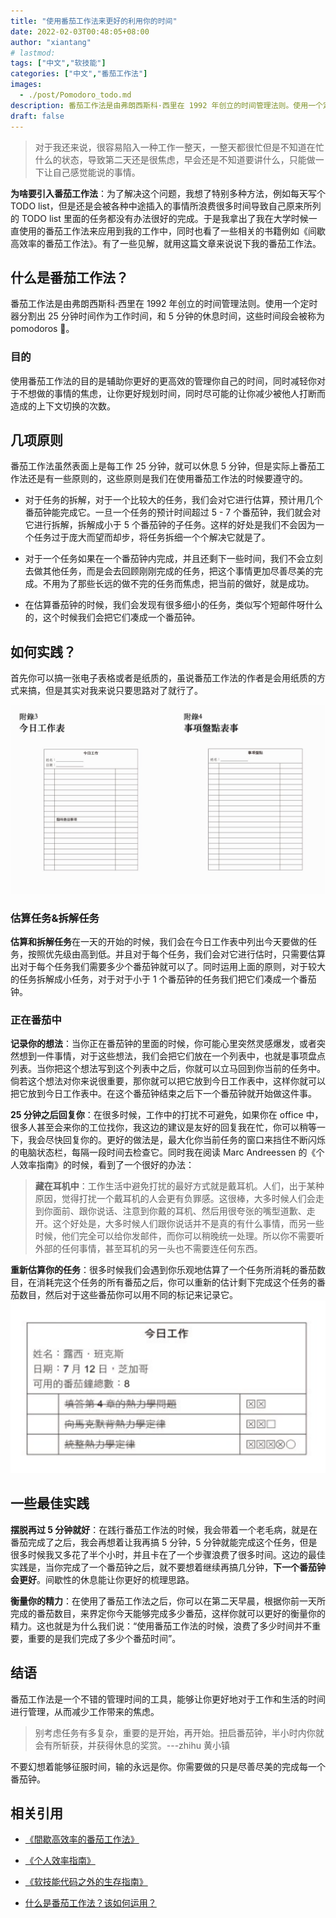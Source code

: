 ```yaml
---
title: "使用番茄工作法来更好的利用你的时间"
date: 2022-02-03T00:48:05+08:00
author: "xiantang"
# lastmod: 
tags: ["中文","软技能"]
categories: ["中文","番茄工作法"]
images:
  - ./post/Pomodoro_todo.md
description: 番茄工作法是由弗朗西斯科·西里在 1992 年创立的时间管理法则。使用一个定时器分割出 25 分钟时间作为工作时间，和 5 分钟的休息时间，这些时间段会被称为 pomodoros。
draft: false
---
```



<!-- 
* 总是会先写一句话，同步背景和上下文
* 评论式写作引用一些大牛说的话
* 多一些有趣的跳转链接
* 在文章末尾推荐一些有趣的链接
* 先写提纲，再写内容 -->

> 对于我还来说，很容易陷入一种工作一整天，一整天都很忙但是不知道在忙什么的状态，导致第二天还是很焦虑，早会还是不知道要讲什么，只能做一下让自己感觉能说的事情。

<!-- 如果你为一个任务设置了一个番茄钟，但是提早完成了，比方说你为一本书的某个章节记笔记，但你提早完成了 - 你不应该立即进入到下一个任务，或者提早结束这个番茄钟。
如果你这么做了，你便还是在于时间抗争，并且幻想着某天能够完全掌控它。
取而代之地，使用剩下的时间去回顾你的工作，试着让你那迫不及待去做下一个任务的焦虑心情平复下来。 -->

**为啥要引入番茄工作法**：为了解决这个问题，我想了特别多种方法，例如每天写个 TODO list，但是还是会被各种中途插入的事情所浪费很多时间导致自己原来所列的 TODO list 里面的任务都没有办法很好的完成。于是我拿出了我在大学时候一直使用的番茄工作法来应用到我的工作中，同时也看了一些相关的书籍例如《间歇高效率的番茄工作法》。有了一些见解，就用这篇文章来说说下我的番茄工作法。

## 什么是番茄工作法？

番茄工作法是由弗朗西斯科·西里在 1992 年创立的时间管理法则。使用一个定时器分割出 25 分钟时间作为工作时间，和 5 分钟的休息时间，这些时间段会被称为 pomodoros 🍅。

### 目的

使用番茄工作法的目的是辅助你更好的更高效的管理你自己的时间，同时减轻你对于不想做的事情的焦虑，让你更好规划时间，同时尽可能的让你减少被他人打断而造成的上下文切换的次数。

## 几项原则

番茄工作法虽然表面上是每工作 25 分钟，就可以休息 5 分钟，但是实际上番茄工作法还是有一些原则的，这些原则是我们在使用番茄工作法的时候要遵守的。

* 对于任务的拆解，对于一个比较大的任务，我们会对它进行估算，预计用几个番茄钟能完成它。一旦一个任务的预计时间超过 5 - 7 个番茄钟，我们就会对它进行拆解，拆解成小于 5 个番茄钟的子任务。这样的好处是我们不会因为一个任务过于庞大而望而却步，将任务拆细一个个解决它就是了。

* 对于一个任务如果在一个番茄钟内完成，并且还剩下一些时间，我们不会立刻去做其他任务，而是会去回顾刚刚完成的任务，把这个事情更加尽善尽美的完成。不用为了那些长远的做不完的任务而焦虑，把当前的做好，就是成功。

* 在估算番茄钟的时候，我们会发现有很多细小的任务，类似写个短邮件呀什么的，这个时候我们会把它们凑成一个番茄钟。

## 如何实践？

首先你可以搞一张电子表格或者是纸质的，虽说番茄工作法的作者是会用纸质的方式来搞，但是其实对我来说只要思路对了就行了。

![今日工作表](/post/2022-02-06-15-14-10.png)

### 估算任务&拆解任务

**估算和拆解任务**在一天的开始的时候，我们会在今日工作表中列出今天要做的任务，按照优先级由高到低。并且对于每个任务，我们会对它进行估时，只需要估算出对于每个任务我们需要多少个番茄钟就可以了。同时运用上面的原则，对于较大的任务拆解成小任务，对于对于小于 1 个番茄钟的任务我们把它们凑成一个番茄钟。

### 正在番茄中

**记录你的想法**：当你正在番茄钟的里面的时候，你可能心里突然灵感爆发，或者突然想到一件事情，对于这些想法，我们会把它们放在一个列表中，也就是事项盘点列表。当你把这个想法写到这个列表中之后，你就可以立马回到你当前的任务中。倘若这个想法对你来说很重要，那你就可以把它放到今日工作表中，这样你就可以把它放到今日工作表中。在这个番茄钟结束之后下一个番茄钟就开始做这件事。

**25 分钟之后回复你**：在很多时候，工作中的打扰不可避免，如果你在 office 中，很多人甚至会来你的工位找你，我这边的建议是友好的回复我在忙，你可以稍等一下，我会尽快回复你的。更好的做法是，最大化你当前任务的窗口来挡住不断闪烁的电脑状态栏，每隔一段时间去检查它。同时我在阅读 Marc Andreessen 的《个人效率指南》的时候，看到了一个很好的办法：
> **藏在耳机中**：工作生活中避免打扰的最好方式就是戴耳机。人们，出于某种原因，觉得打扰一个戴耳机的人会更有负罪感。这很棒，大多时候人们会走到你面前、跟你说话、注意到你戴的耳机、然后用很夸张的嘴型道歉、走开。这个好处是，大多时候人们跟你说话并不是真的有什么事情，而另一些时候，他们完全可以给你发邮件，而你可以稍晚统一处理。所以你不需要听外部的任何事情，甚至耳机的另一头也不需要连任何东西。

**重新估算你的任务**：很多时候我们会遇到你乐观地估算了一个任务所消耗的番茄数目，在消耗完这个任务的所有番茄之后，你可以重新的估计剩下完成这个任务的番茄数目，然后对于这些番茄你可以用不同的标记来记录它。
![重新预估](/post/2022-02-06-15-33-04.png)

## 一些最佳实践

**摆脱再过 5 分钟就好**：在践行番茄工作法的时候，我会带着一个老毛病，就是在番茄完成了之后，我会再想着让我再搞 5 分钟，5 分钟就能完成这个任务，但是很多时候我又多花了半个小时，并且卡在了一个步骤浪费了很多时间。这边的最佳实践是，当你完成了一个番茄钟之后，就不要想着继续再搞几分钟，**下一个番茄钟会更好**。间歇性的休息能让你更好的梳理思路。

**衡量你的精力**：在使用了番茄工作法之后，你可以在第二天早晨，根据你前一天所完成的番茄数目，来界定你今天能够完成多少番茄，这样你就可以更好的衡量你的精力。这也就是为什么我们说：“使用番茄工作法的时候，浪费了多少时间并不重要，重要的是我们完成了多少个番茄时间”。

## 结语

番茄工作法是一个不错的管理时间的工具，能够让你更好地对于工作和生活的时间进行管理，从而减少工作带来的焦虑。

> 别考虑任务有多复杂，重要的是开始，再开始。扭启番茄钟，半小时内你就会有所斩获，并获得休息的奖赏。---zhihu 黄小镇

不要幻想着能够征服时间，输的永远是你。你需要做的只是尽善尽美的完成每一个番茄钟。

## 相关引用

* [《間歇高效率的番茄工作法》](https://book.douban.com/subject/35119866/)

* [《个人效率指南》](https://pmarchive.com/guide_to_personal_productivity.html)

* [《软技能代码之外的生存指南》](https://book.douban.com/subject/26835090/)

* [什么是番茄工作法？该如何运用？](https://www.zhihu.com/question/20189826)
